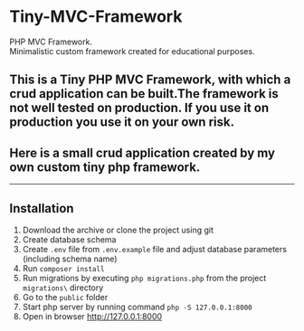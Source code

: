 # Tiny-MVC-Framework
PHP MVC Framework. <br>
Minimalistic custom framework created for educational purposes.


## This is a Tiny PHP MVC Framework, with which a crud application can be built.The framework is not well tested on production. If you use it on production you use it on your own risk.

## Here is a small crud application created by my own custom tiny php framework.

----
## Installation

1. Download the archive or clone the project using git
2. Create database schema
3. Create `.env` file from `.env.example` file and adjust database parameters (including schema name)
4. Run `composer install`
5. Run migrations by executing `php migrations.php` from the project `migrations\` directory
6. Go to the `public` folder 
7. Start php server by running command `php -S 127.0.0.1:8000` 
8. Open in browser http://127.0.0.1:8000


